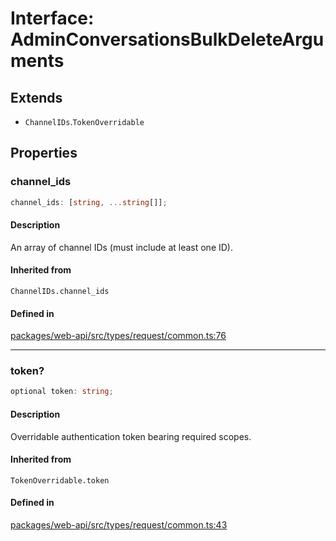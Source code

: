 # Interface: AdminConversationsBulkDeleteArguments

## Extends

- `ChannelIDs`.`TokenOverridable`

## Properties

### channel\_ids

```ts
channel_ids: [string, ...string[]];
```

#### Description

An array of channel IDs (must include at least one ID).

#### Inherited from

`ChannelIDs.channel_ids`

#### Defined in

[packages/web-api/src/types/request/common.ts:76](https://github.com/slackapi/node-slack-sdk/blob/c15385ef93ccdde9702f52f7d1f445999203d794/packages/web-api/src/types/request/common.ts#L76)

***

### token?

```ts
optional token: string;
```

#### Description

Overridable authentication token bearing required scopes.

#### Inherited from

`TokenOverridable.token`

#### Defined in

[packages/web-api/src/types/request/common.ts:43](https://github.com/slackapi/node-slack-sdk/blob/c15385ef93ccdde9702f52f7d1f445999203d794/packages/web-api/src/types/request/common.ts#L43)
